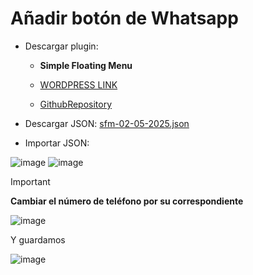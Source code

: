 # Añadir botón de Whatsapp 

- Descargar plugin:
  
  - **Simple Floating Menu**
    
  - [WORDPRESS LINK](https://es.wordpress.org/plugins/simple-floating-menu/)
    
  - [GithubRepository](https://github.com/pzstar/simple-floating-menu)
 
    
    
- Descargar JSON:
[sfm-02-05-2025.json](https://github.com/user-attachments/files/18672871/sfm-02-05-2025.json)

- Importar JSON:

![image](https://github.com/user-attachments/assets/3c7d74fd-bfff-4079-aea7-4cce2fb04f5e)
![image](https://github.com/user-attachments/assets/932a41c9-df00-493d-9dff-79bab8c50a9a)




> [!IMPORTANT]
> **Cambiar el número de teléfono por su correspondiente**
> 
> ![image](https://github.com/user-attachments/assets/0b9aa1a6-b9a3-499c-b751-0bb8813e7bce)
>
> Y guardamos
>
> ![image](https://github.com/user-attachments/assets/084a786e-d7b0-4a64-a89d-d0f2ccf734fd)







